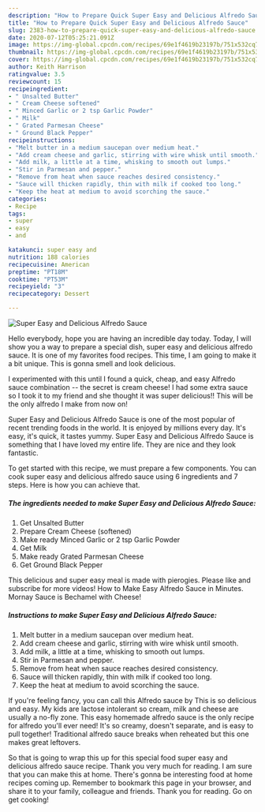 ```yaml
---
description: "How to Prepare Quick Super Easy and Delicious Alfredo Sauce"
title: "How to Prepare Quick Super Easy and Delicious Alfredo Sauce"
slug: 2383-how-to-prepare-quick-super-easy-and-delicious-alfredo-sauce
date: 2020-07-12T05:25:21.091Z
image: https://img-global.cpcdn.com/recipes/69e1f4619b23197b/751x532cq70/super-easy-and-delicious-alfredo-sauce-recipe-main-photo.jpg
thumbnail: https://img-global.cpcdn.com/recipes/69e1f4619b23197b/751x532cq70/super-easy-and-delicious-alfredo-sauce-recipe-main-photo.jpg
cover: https://img-global.cpcdn.com/recipes/69e1f4619b23197b/751x532cq70/super-easy-and-delicious-alfredo-sauce-recipe-main-photo.jpg
author: Keith Harrison
ratingvalue: 3.5
reviewcount: 15
recipeingredient:
- " Unsalted Butter"
- " Cream Cheese softened"
- " Minced Garlic or 2 tsp Garlic Powder"
- " Milk"
- " Grated Parmesan Cheese"
- " Ground Black Pepper"
recipeinstructions:
- "Melt butter in a medium saucepan over medium heat."
- "Add cream cheese and garlic, stirring with wire whisk until smooth."
- "Add milk, a little at a time, whisking to smooth out lumps."
- "Stir in Parmesan and pepper."
- "Remove from heat when sauce reaches desired consistency."
- "Sauce will thicken rapidly, thin with milk if cooked too long."
- "Keep the heat at medium to avoid scorching the sauce."
categories:
- Recipe
tags:
- super
- easy
- and

katakunci: super easy and 
nutrition: 188 calories
recipecuisine: American
preptime: "PT18M"
cooktime: "PT53M"
recipeyield: "3"
recipecategory: Dessert

---
```



![Super Easy and Delicious Alfredo Sauce](https://img-global.cpcdn.com/recipes/69e1f4619b23197b/751x532cq70/super-easy-and-delicious-alfredo-sauce-recipe-main-photo.jpg)

Hello everybody, hope you are having an incredible day today. Today, I will show you a way to prepare a special dish, super easy and delicious alfredo sauce. It is one of my favorites food recipes. This time, I am going to make it a bit unique. This is gonna smell and look delicious.

I experimented with this until I found a quick, cheap, and easy Alfredo sauce combination -- the secret is cream cheese! I had some extra sauce so I took it to my friend and she thought it was super delicious!! This will be the only alfredo I make from now on!

Super Easy and Delicious Alfredo Sauce is one of the most popular of recent trending foods in the world. It is enjoyed by millions every day. It's easy, it's quick, it tastes yummy. Super Easy and Delicious Alfredo Sauce is something that I have loved my entire life. They are nice and they look fantastic.


To get started with this recipe, we must prepare a few components. You can cook super easy and delicious alfredo sauce using 6 ingredients and 7 steps. Here is how you can achieve that.

<!--inarticleads1-->

##### The ingredients needed to make Super Easy and Delicious Alfredo Sauce:

1. Get  Unsalted Butter
1. Prepare  Cream Cheese (softened)
1. Make ready  Minced Garlic or 2 tsp Garlic Powder
1. Get  Milk
1. Make ready  Grated Parmesan Cheese
1. Get  Ground Black Pepper


This delicious and super easy meal is made with pierogies. Please like and subscribe for more videos! How to Make Easy Alfredo Sauce in Minutes. Mornay Sauce is Bechamel with Cheese! 

<!--inarticleads2-->

##### Instructions to make Super Easy and Delicious Alfredo Sauce:

1. Melt butter in a medium saucepan over medium heat.
1. Add cream cheese and garlic, stirring with wire whisk until smooth.
1. Add milk, a little at a time, whisking to smooth out lumps.
1. Stir in Parmesan and pepper.
1. Remove from heat when sauce reaches desired consistency.
1. Sauce will thicken rapidly, thin with milk if cooked too long.
1. Keep the heat at medium to avoid scorching the sauce.


If you&#39;re feeling fancy, you can call this Alfredo sauce by This is so delicious and easy. My kids are lactose intolerant so cream, milk and cheese are usually a no-fly zone. This easy homemade alfredo sauce is the only recipe for alfredo you&#39;ll ever need! It&#39;s so creamy, doesn&#39;t separate, and is easy to pull together! Traditional alfredo sauce breaks when reheated but this one makes great leftovers. 

So that is going to wrap this up for this special food super easy and delicious alfredo sauce recipe. Thank you very much for reading. I am sure that you can make this at home. There's gonna be interesting food at home recipes coming up. Remember to bookmark this page in your browser, and share it to your family, colleague and friends. Thank you for reading. Go on get cooking!
